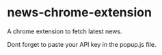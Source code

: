 # news-chrome-extension
A chrome extension to fetch latest news.

Dont forget to paste your API key in the popup.js file.
